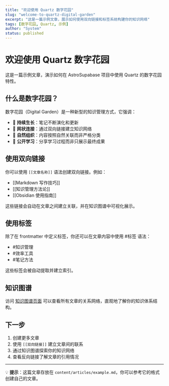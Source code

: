 ```yaml
---
title: "欢迎使用 Quartz 数字花园"
slug: "welcome-to-quartz-digital-garden"
excerpt: "这是一篇示例文章，展示如何使用双向链接和标签系统构建你的知识网络"
tags: [数字花园, Quartz, 示例]
author: "System"
status: published
---
```


# 欢迎使用 Quartz 数字花园

这是一篇示例文章，演示如何在 AstroSupabase 项目中使用 Quartz 的数字花园特性。

## 什么是数字花园？

数字花园（Digital Garden）是一种新型的知识管理方式，它强调：

- 🌱 **持续生长**：笔记不断演化和更新
- 🔗 **网状连接**：通过双向链接建立知识网络
- 🌳 **自然组织**：内容按照自然关联而非严格分类
- 📖 **公开学习**：分享学习过程而非只展示最终成果

## 使用双向链接

你可以使用 `[[文章名称]]` 语法创建双向链接。例如：

- [[Markdown 写作技巧]]
- [[知识管理方法论]]
- [[Obsidian 使用指南]]

这些链接会自动在文章之间建立关联，并在知识图谱中可视化展示。

## 使用标签

除了在 frontmatter 中定义标签，你还可以在文章内容中使用 #标签 语法：

- #知识管理
- #效率工具
- #笔记方法

这些标签会被自动提取并建立索引。

## 知识图谱

访问 [知识图谱页面](/graph) 可以查看所有文章的关系网络，直观地了解你的知识体系结构。

## 下一步

1. 创建更多文章
2. 使用 `[[双向链接]]` 建立文章间的联系
3. 通过知识图谱探索你的知识网络
4. 查看反向链接了解文章的引用情况

---

💡 **提示**：这篇文章存放在 `content/articles/example.md`，你可以参考它的格式创建自己的文章。

